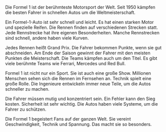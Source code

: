 Die Formel 1 ist der berühmteste Motorsport der Welt. Seit 1950 kämpfen die besten Fahrer in schnellen Autos um die Weltmeisterschaft.

Ein Formel-1-Auto ist sehr schnell und leicht. Es hat einen starken Motor und spezielle Reifen. Die Rennen finden auf verschiedenen Strecken statt. Jede Rennstrecke hat ihre eigenen Besonderheiten. Manche Rennstrecken sind schnell, andere haben viele Kurven.

Jedes Rennen heißt Grand Prix. Die Fahrer bekommen Punkte, wenn sie gut abschneiden. Am Ende der Saison gewinnt der Fahrer mit den meisten Punkten die Meisterschaft. Die Teams kämpfen auch um den Titel. Es gibt viele berühmte Teams wie Ferrari, Mercedes und Red Bull.

Formel 1 ist nicht nur ein Sport. Sie ist auch eine große Show. Millionen Menschen sehen sich die Rennen im Fernsehen an. Technik spielt eine große Rolle. Die Ingenieure entwickeln immer neue Teile, um die Autos schneller zu machen.

Die Fahrer müssen mutig und konzentriert sein. Ein Fehler kann den Sieg kosten. Sicherheit ist sehr wichtig. Die Autos haben viele Systeme, um die Fahrer zu schützen.

Die Formel 1 begeistert Fans auf der ganzen Welt. Sie vereint Geschwindigkeit, Technik und Spannung. Das macht sie so besonders.
